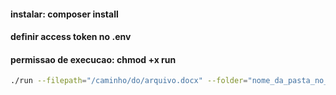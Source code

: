 #### instalar: composer install
#### definir access token no .env
#### permissao de execucao: chmod +x run

```bash
./run --filepath="/caminho/do/arquivo.docx" --folder="nome_da_pasta_no_dropbox"
```
